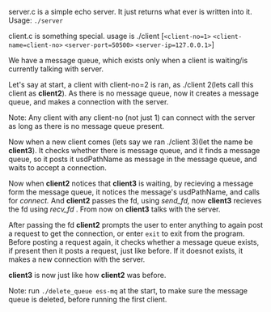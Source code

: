 server.c is a simple echo server. It just returns what ever is written into it.  Usage: `./server`

client.c is something special. usage is ./client [`<client-no=1>` `<client-name=client-no>` `<server-port=50500>` `<server-ip=127.0.0.1>`]

We have a message queue, which exists only when a client is waiting/is currently talking with server. 

Let's say at start, a client with client-no=2 is ran, as ./client 2(lets call this client as **client2**). As there is no message queue, now it creates a message queue, and makes a connection with the server.

Note: Any client with any client-no (not just 1) can connect with the server as long as there is no message queue present. 

Now when a new client comes (lets say we ran ./client 3)(let the name be **client3**). It checks whether there is message queue, and it finds a message queue, so it posts it usdPathName as message in the message queue, and waits to accept a connection.

Now when **client2** notices that **client3** is waiting, by recieving a message form the message queue, it notices the message's usdPathName, and calls for *connect.* And **client2** passes the fd, using *send_fd,* now **client3** recieves the fd using *recv_fd* . From now on **client3** talks with the server.

After passing the fd **client2** prompts the user to enter anything to again post a request to get the connection, or enter `exit` to exit from the program. Before posting a request again, it checks whether a message queue exists, if present then it posts a request, just like before. If it doesnot exists, it makes a new connection with the server.

**client3** is now just like how **client2** was before. 

Note: run `./delete_queue ess-mq` at the start, to make sure the message queue is deleted, before running the first client.
